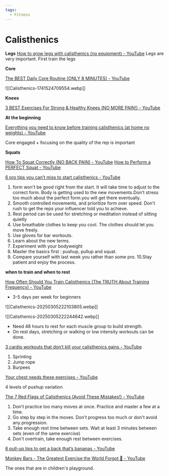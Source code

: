 ```yaml
---
tags:
  - Fitness
---
```

# Calisthenics


**Legs**
[How to grow legs with calisthenics (no equipment) - YouTube](https://www.youtube.com/watch?v=h4TAUUqK9L0)
Legs are very important. First train the legs

**Core**

[The BEST Daily Core Routine (ONLY 8 MINUTES) - YouTube](https://www.youtube.com/watch?v=fAxabPIkAro)

![[Calisthenics-1741524709554.webp]]

**Knees**

[3 BEST Exercises For Strong & Healthy Knees (NO MORE PAIN!) - YouTube](https://www.youtube.com/watch?v=bkvHfK2bBR4)


**At the beginning**

[Everything you need to know before training calisthenics (at home no weights) - YouTube](https://www.youtube.com/watch?v=euMOF0Vwliw)

Core engaged + focusing on the quality of the rep is important

**Squats**

[How To Squat Correctly (NO BACK PAIN) - YouTube](https://www.youtube.com/watch?v=my0tLDaWyDU)
[How to Perform a PERFECT Squat - YouTube](https://www.youtube.com/shorts/AIZ8q1qruKw)



[6 pro tips you can’t miss to start calisthenics - YouTube](https://www.youtube.com/watch?v=P6U5buShJIk)

1. form won't be good right from the start. It will take time to adjust to the correct form. Body is getting used to the new movements.Don't stress too much about the perfect form.you will get there eventually.
2. Smooth controlled movements, and prioritize form over speed. Don't rush to get the reps your influencer told you to achieve.
3. Rest period can be used for stretching or meditation instead of sitting quietly
4. Use breathable clothes to keep you cool. The clothes should let you move freely.
5. Use gloves for bar workouts.
6. Learn about the new terms.
7. Experiment with your bodyweight
8. Master the basics first : pushup, pullup and squat.
9. Compare yourself with last week you rather than some pro.
10.Stay patient and enjoy the process. 


**when to train and when to rest**

[How Often Should You Train Calisthenics (The TRUTH About Training Frequency) - YouTube](https://www.youtube.com/watch?v=36bkuPKwvbU)

- 3-5 days per week for beginners

![[Calisthenics-20250305222103805.webp]]

![[Calisthenics-20250305222244642.webp]]

- Need 48 hours to rest for each muscle group to build strength.
- On rest days, stretching or walking or low intensity workouts can be done.


[3 cardio workouts that don’t kill your calisthenics gains - YouTube](https://www.youtube.com/watch?v=W7LSURI1zmU)

1. Sprinting
2. Jump rope
3. Burpees



[Your chest needs these exercises - YouTube](https://www.youtube.com/watch?v=_cz0ijnYBJ4)

4 levels of pushup variation


[The 7 Red Flags of Calisthenics (Avoid These Mistakes!) - YouTube](https://www.youtube.com/watch?v=mWFxOIhhae4)

1. Don't practice too many moves at once. Practice and master a few at a time.
2. Go step by step in the moves. Don't progress too much or don't avoid any progression.
3. Take enough rest time between sets. Wait at least 3 minutes between sets (even of the same exercise)
4. Don't overtrain, take enough rest between exercises.


[6 pull-up tips to get a back that’s bananas - YouTube](https://www.youtube.com/watch?v=8oUANjbrwDk)



[Monkey Bars - The Greatest Exercise the World Forgot 🦍 - YouTube](https://www.youtube.com/watch?v=57v7I_HeKqg)

The ones that are in children's playground.
